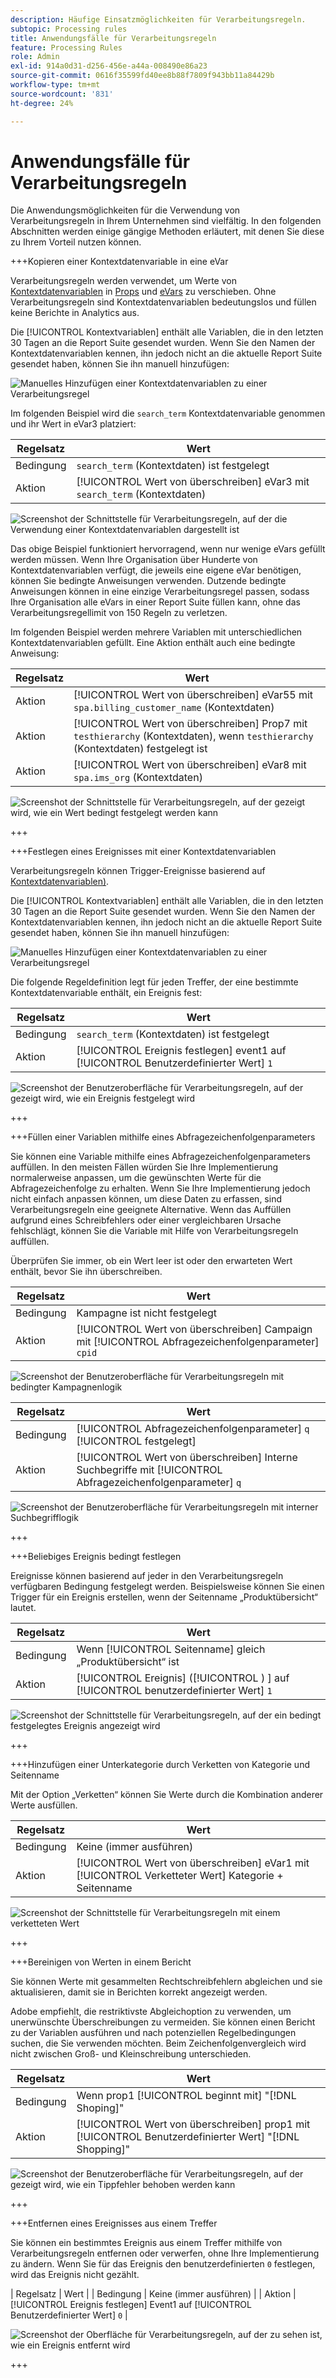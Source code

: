 ```yaml
---
description: Häufige Einsatzmöglichkeiten für Verarbeitungsregeln.
subtopic: Processing rules
title: Anwendungsfälle für Verarbeitungsregeln
feature: Processing Rules
role: Admin
exl-id: 914a0d31-d256-456e-a44a-008490e86a23
source-git-commit: 0616f35599fd40ee8b88f7809f943bb11a84429b
workflow-type: tm+mt
source-wordcount: '831'
ht-degree: 24%

---
```


# Anwendungsfälle für Verarbeitungsregeln

Die Anwendungsmöglichkeiten für die Verwendung von Verarbeitungsregeln in Ihrem Unternehmen sind vielfältig. In den folgenden Abschnitten werden einige gängige Methoden erläutert, mit denen Sie diese zu Ihrem Vorteil nutzen können.

+++Kopieren einer Kontextdatenvariable in eine eVar

Verarbeitungsregeln werden verwendet, um Werte von [Kontextdatenvariablen](/help/implement/vars/page-vars/contextdata.md) in [Props](/help/components/dimensions/prop.md) und [eVars](/help/components/dimensions/evar.md) zu verschieben. Ohne Verarbeitungsregeln sind Kontextdatenvariablen bedeutungslos und füllen keine Berichte in Analytics aus.

Die [!UICONTROL Kontextvariablen] enthält alle Variablen, die in den letzten 30 Tagen an die Report Suite gesendet wurden. Wenn Sie den Namen der Kontextdatenvariablen kennen, ihn jedoch nicht an die aktuelle Report Suite gesendet haben, können Sie ihn manuell hinzufügen:

![Manuelles Hinzufügen einer Kontextdatenvariablen zu einer Verarbeitungsregel](assets/add-context-variable.png)

Im folgenden Beispiel wird die `search_term` Kontextdatenvariable genommen und ihr Wert in eVar3 platziert:

| Regelsatz | Wert |
| --- | --- |
| Bedingung | `search_term` (Kontextdaten) ist festgelegt |
| Aktion | [!UICONTROL Wert von überschreiben] eVar3 mit `search_term` (Kontextdaten) |

![Screenshot der Schnittstelle für Verarbeitungsregeln, auf der die Verwendung einer Kontextdatenvariablen dargestellt ist](assets/set-context-data.png)

Das obige Beispiel funktioniert hervorragend, wenn nur wenige eVars gefüllt werden müssen. Wenn Ihre Organisation über Hunderte von Kontextdatenvariablen verfügt, die jeweils eine eigene eVar benötigen, können Sie bedingte Anweisungen verwenden. Dutzende bedingte Anweisungen können in eine einzige Verarbeitungsregel passen, sodass Ihre Organisation alle eVars in einer Report Suite füllen kann, ohne das Verarbeitungsregellimit von 150 Regeln zu verletzen.

Im folgenden Beispiel werden mehrere Variablen mit unterschiedlichen Kontextdatenvariablen gefüllt. Eine Aktion enthält auch eine bedingte Anweisung:

| Regelsatz | Wert |
| --- | --- |
| Aktion | [!UICONTROL Wert von überschreiben] eVar55 mit `spa.billing_customer_name` (Kontextdaten) |
| Aktion | [!UICONTROL Wert von überschreiben] Prop7 mit `testhierarchy` (Kontextdaten), wenn `testhierarchy` (Kontextdaten) festgelegt ist |
| Aktion | [!UICONTROL Wert von überschreiben] eVar8 mit `spa.ims_org` (Kontextdaten) |

![Screenshot der Schnittstelle für Verarbeitungsregeln, auf der gezeigt wird, wie ein Wert bedingt festgelegt werden kann](assets/add-conditional.png)

+++

+++Festlegen eines Ereignisses mit einer Kontextdatenvariablen

Verarbeitungsregeln können Trigger-Ereignisse basierend auf [Kontextdatenvariablen) &#x200B;](/help/implement/vars/page-vars/contextdata.md).

Die [!UICONTROL Kontextvariablen] enthält alle Variablen, die in den letzten 30 Tagen an die Report Suite gesendet wurden. Wenn Sie den Namen der Kontextdatenvariablen kennen, ihn jedoch nicht an die aktuelle Report Suite gesendet haben, können Sie ihn manuell hinzufügen:

![Manuelles Hinzufügen einer Kontextdatenvariablen zu einer Verarbeitungsregel](assets/add-context-variable.png)

Die folgende Regeldefinition legt für jeden Treffer, der eine bestimmte Kontextdatenvariable enthält, ein Ereignis fest:

| Regelsatz | Wert |
| --- | --- |
| Bedingung | `search_term` (Kontextdaten) ist festgelegt |
| Aktion | [!UICONTROL Ereignis festlegen] event1 auf [!UICONTROL Benutzerdefinierter Wert] `1` |

![Screenshot der Benutzeroberfläche für Verarbeitungsregeln, auf der gezeigt wird, wie ein Ereignis festgelegt wird](assets/processing_rule_set_event.png)

+++

+++Füllen einer Variablen mithilfe eines Abfragezeichenfolgenparameters

Sie können eine Variable mithilfe eines Abfragezeichenfolgenparameters auffüllen. In den meisten Fällen würden Sie Ihre Implementierung normalerweise anpassen, um die gewünschten Werte für die Abfragezeichenfolge zu erhalten. Wenn Sie Ihre Implementierung jedoch nicht einfach anpassen können, um diese Daten zu erfassen, sind Verarbeitungsregeln eine geeignete Alternative. Wenn das Auffüllen aufgrund eines Schreibfehlers oder einer vergleichbaren Ursache fehlschlägt, können Sie die Variable mit Hilfe von Verarbeitungsregeln auffüllen.

Überprüfen Sie immer, ob ein Wert leer ist oder den erwarteten Wert enthält, bevor Sie ihn überschreiben.

| Regelsatz | Wert |
| --- | --- |
| Bedingung | Kampagne ist nicht festgelegt |
| Aktion | [!UICONTROL Wert von überschreiben] Campaign mit [!UICONTROL Abfragezeichenfolgenparameter] `cpid` |

![Screenshot der Benutzeroberfläche für Verarbeitungsregeln mit bedingter Kampagnenlogik](assets/set-campaign-conditionally.png)

| Regelsatz | Wert |
| --- | --- |
| Bedingung | [!UICONTROL Abfragezeichenfolgenparameter] `q` [!UICONTROL festgelegt] |
| Aktion | [!UICONTROL Wert von überschreiben] Interne Suchbegriffe mit [!UICONTROL Abfragezeichenfolgenparameter] `q` |

![Screenshot der Benutzeroberfläche für Verarbeitungsregeln mit interner Suchbegrifflogik](assets/populate-internal-search-terms.png)

+++

+++Beliebiges Ereignis bedingt festlegen

Ereignisse können basierend auf jeder in den Verarbeitungsregeln verfügbaren Bedingung festgelegt werden. Beispielsweise können Sie einen Trigger für ein Ereignis erstellen, wenn der Seitenname „Produktübersicht“ lautet.

| Regelsatz | Wert |
| --- | --- |
| Bedingung | Wenn [!UICONTROL Seitenname] gleich „Produktübersicht“ ist |
| Aktion | [!UICONTROL Ereignis] ([!UICONTROL ) &#x200B;] auf [!UICONTROL benutzerdefinierter Wert] `1` |

![Screenshot der Schnittstelle für Verarbeitungsregeln, auf der ein bedingt festgelegtes Ereignis angezeigt wird](assets/set-product-view-event.png)

+++

+++Hinzufügen einer Unterkategorie durch Verketten von Kategorie und Seitenname

Mit der Option „Verketten“ können Sie Werte durch die Kombination anderer Werte ausfüllen.

| Regelsatz | Wert |
| --- | --- |
| Bedingung | Keine (immer ausführen) |
| Aktion | [!UICONTROL Wert von überschreiben] eVar1 mit [!UICONTROL Verketteter Wert] Kategorie + Seitenname |

![Screenshot der Schnittstelle für Verarbeitungsregeln mit einem verketteten Wert](assets/add-subcategory-using-concat.png)

+++

+++Bereinigen von Werten in einem Bericht

Sie können Werte mit gesammelten Rechtschreibfehlern abgleichen und sie aktualisieren, damit sie in Berichten korrekt angezeigt werden.

Adobe empfiehlt, die restriktivste Abgleichoption zu verwenden, um unerwünschte Überschreibungen zu vermeiden. Sie können einen Bericht zu der Variablen ausführen und nach potenziellen Regelbedingungen suchen, die Sie verwenden möchten. Beim Zeichenfolgenvergleich wird nicht zwischen Groß- und Kleinschreibung unterschieden.

| Regelsatz | Wert |
| --- | --- |
| Bedingung | Wenn prop1 [!UICONTROL beginnt mit] &quot;[!DNL Shoping]&quot; |
| Aktion | [!UICONTROL Wert von überschreiben] prop1 mit [!UICONTROL Benutzerdefinierter Wert] &quot;[!DNL Shopping]&quot; |

![Screenshot der Benutzeroberfläche für Verarbeitungsregeln, auf der gezeigt wird, wie ein Tippfehler behoben werden kann](assets/clean-up-values-in-report.png)

+++

+++Entfernen eines Ereignisses aus einem Treffer

Sie können ein bestimmtes Ereignis aus einem Treffer mithilfe von Verarbeitungsregeln entfernen oder verwerfen, ohne Ihre Implementierung zu ändern. Wenn Sie für das Ereignis den benutzerdefinierten `0` festlegen, wird das Ereignis nicht gezählt.

| Regelsatz | Wert |
| Bedingung | Keine (immer ausführen) |
| Aktion | [!UICONTROL Ereignis festlegen] Event1 auf [!UICONTROL Benutzerdefinierter Wert] `0` |

![Screenshot der Oberfläche für Verarbeitungsregeln, auf der zu sehen ist, wie ein Ereignis entfernt wird](assets/remove_event.png)

+++
